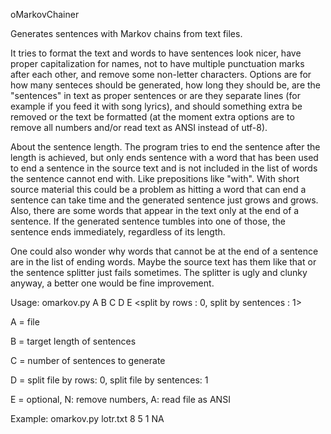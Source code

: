 oMarkovChainer


Generates sentences with Markov chains from text files.


It tries to format the text and words to have sentences look nicer, have proper capitalization for names, not to have multiple punctuation marks after each other, and remove some non-letter characters.
Options are for how many senteces should be generated, how long they should be, are the "sentences" in text as proper sentences or are they separate lines (for example if you feed it with song lyrics), and should something extra be removed or the text be formatted (at the moment extra options are to remove all numbers and/or read text as ANSI instead of utf-8).

About the sentence length. The program tries to end the sentence after the length is achieved, but only ends sentence with a word that has been used to end a sentence in the source text and is not included in the list of words the sentence cannot end with. Like prepositions like "with". With short source material this could be a problem as hitting a word that can end a sentence can take time and the generated sentence just grows and grows. Also, there are some words that appear in the text only at the end of a sentence. If the generated sentence tumbles into one of those, the sentence ends immediately, regardless of its length.

One could also wonder why words that cannot be at the end of a sentence are in the list of ending words. Maybe the source text has them like that or the sentence splitter just fails sometimes. The splitter is ugly and clunky anyway, a better one would be fine improvement.


Usage:
omarkov.py A B C D E <sentence length> <number of sentences> <split by rows : 0, split by sentences : 1> <optional>
  
A = file

B = target length of sentences

C = number of sentences to generate

D = split file by rows: 0, split file by sentences: 1

E = optional, N: remove numbers, A: read file as ANSI

Example: omarkov.py lotr.txt 8 5 1 NA
